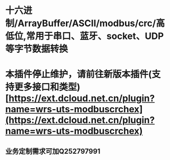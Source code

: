 # 十六进制/ArrayBuffer/ASCII/modbus/crc/高低位,常用于串口、蓝牙、socket、UDP等字节数据转换

# 本插件停止维护，请前往新版本插件(支持更多接口和类型)[https://ext.dcloud.net.cn/plugin?name=wrs-uts-modbuscrchex](https://ext.dcloud.net.cn/plugin?name=wrs-uts-modbuscrchex)

## 业务定制需求可加Q252797991

